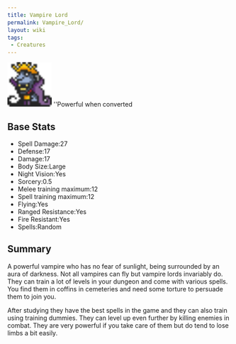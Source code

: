 ```yaml
---
title: Vampire Lord
permalink: Vampire_Lord/
layout: wiki
tags:
 - Creatures
---
```


<img src="vampirelord.png" title="fig:vampirelord.png" alt="vampirelord.png" width="100" />
''Powerful when converted

Base Stats
----------

-   Spell Damage:27
-   Defense:17
-   Damage:17
-   Body Size:Large
-   Night Vision:Yes
-   Sorcery:0.5
-   Melee training maximum:12
-   Spell training maximum:12
-   Flying:Yes
-   Ranged Resistance:Yes
-   Fire Resistant:Yes
-   Spells:Random

Summary
-------

A powerful vampire who has no fear of sunlight, being surrounded by an
aura of darkness. Not all vampires can fly but vampire lords invariably
do. They can train a lot of levels in your dungeon and come with various
spells. You find them in coffins in cemeteries and need some torture to
persuade them to join you.

After studying they have the best spells in the game and they can also
train using training dummies. They can level up even further by killing
enemies in combat. They are very powerful if you take care of them but
do tend to lose limbs a bit easily.
